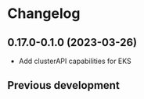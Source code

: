 # Changelog

## 0.17.0-0.1.0 (2023-03-26)


* Add clusterAPI capabilities for EKS

## Previous development

### 